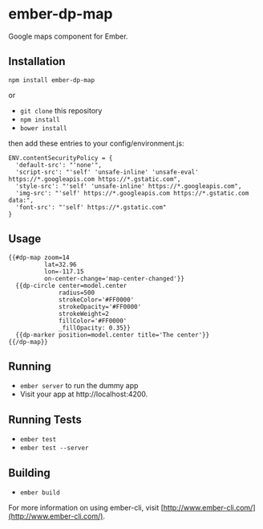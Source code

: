 # ember-dp-map

Google maps component for Ember.

## Installation

`npm install ember-dp-map`

or

* `git clone` this repository
* `npm install`
* `bower install`

then add these entries to your config/environment.js:

```
ENV.contentSecurityPolicy = {
  'default-src': "'none'",
  'script-src': "'self' 'unsafe-inline' 'unsafe-eval' https://*.googleapis.com https://*.gstatic.com",
  'style-src': "'self' 'unsafe-inline' https://*.googleapis.com",
  'img-src': "'self' https://*.googleapis.com https://*.gstatic.com data:",
  'font-src': "'self' https://*.gstatic.com"
}
```

## Usage
```
{{#dp-map zoom=14
          lat=32.96
          lon=-117.15
          on-center-change='map-center-changed'}}
  {{dp-circle center=model.center
              radius=500
              strokeColor='#FF0000'
              strokeOpacity='#FF0000'
              strokeWeight=2
              fillColor='#FF0000'
              _fillOpacity: 0.35}}
  {{dp-marker position=model.center title='The center'}}
{{/dp-map}}
```

## Running

* `ember server` to run the dummy app
* Visit your app at http://localhost:4200.

## Running Tests

* `ember test`
* `ember test --server`

## Building

* `ember build`

For more information on using ember-cli, visit [http://www.ember-cli.com/](http://www.ember-cli.com/).
